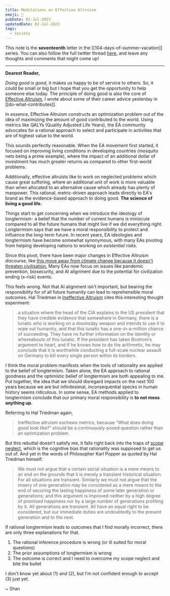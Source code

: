 ```yaml
---
title: Meditations on Effective Altruism
emoji: 🙏
pubDate: 02-Jul-2023
updatedDate: 02-Jul-2023
tags:
  - society
---
```


This note is the **seventeenth** letter in the [[104-days-of-summer-vacation]] series. You can also follow the full twitter thread [here](https://twitter.com/solderneer/status/1668911213810716672), and leave any thoughts and comments that might come up!

---

**Dearest Reader,**

_Doing good is good_, it makes us happy to be of service to others. So, it could be small or big but I hope that you get the opportunity to help someone else today. The principle of doing good is also the core of [Effective Altruism](https://www.effectivealtruism.com/), I wrote about some of their career advice yesterday in [[do-what-contributes]].

In essence, Effective Altruism constructs an optimization problem out of the idea of maximizing the amount of good contributed to the world. Using metrics like QALYs (Quality Adjusted Life Years), the EA community advocates for a rational approach to select and participate in activities that are of highest value to the world.

This sounds perfectly reasonable. When the EA movement first started, it focused on improving living conditions in developing countries (mosquito nets being a prime example), where the impact of an additional dollar of investment has much greater returns as compared to other first-world problems.

Additionally, effective altruists like to work on neglected problems which cause great suffering, where an additional unit of work is more valuable than when allocated to an alternative cause which already has plenty of manpower. This rational, metric-driven approach leads directly to EA's brand as the evidence-based approach to doing good. **The science of living a good life.**

Things start to get concerning when we introduce the ideology of longtermism- a belief that the number of current humans is miniscule compared to all the future humans that might live if we did everything right. Longtermism says that we have a moral responsibility to protect and influence the long-term future. In recent years, EA ideologies and longtermism have become somewhat synonymous, with many EAs pivoting from helping developing nations to working on _existential risks_.

Since this pivot, there have been major changes in Effective Altruism discourse, like [this move away from climate change because it doesn't threaten civilisation.](https://80000hours.org/problem-profiles/climate-change/) Many EAs now focus on issues like pandemic prevention, biosecurity, and AI alignment due to the potential for civilization ending (x-risk) events.

This feels wrong. Not that AI alignment isn't important, but bearing the responsibility for of all future humanity can lead to reprehensible moral outcomes. Hal Triedman in [Ineffective Altruism](https://joinreboot.org/p/ineffective-altruism) cites this interesting thought experiment:

>a situation where the head of the CIA explains to the US president that they have credible evidence that somewhere in Germany, there is a lunatic who is working on a doomsday weapon and intends to use it to wipe out humanity, and that this lunatic has a one-in-a-million chance of succeeding. They have no further information on the identity or whereabouts of this lunatic. If the president has taken Bostrom’s argument to heart, and if he knows how to do the arithmetic, he may conclude that it is worthwhile conducting a full-scale nuclear assault on Germany to kill every single person within its borders.

I think the moral problem manifests when the tools of rationality are applied to the belief of longtermism. Taken alone, the EA approach to rational goodness and the optimistic belief of longtermism are both appealing to me. Put together, the idea that we should disregard impacts on the next 100 years because we are but infinitesimal, inconsequential specks in human history seems ridiculous. In some sense, EA methods applied to longtermism conclude that our primary moral responsibility is **to not mess anything up.**

Referring to Hal Triedman again,

>Ineffective altruism eschews metrics, because “What does doing good look like?” should be a continuously-posed question rather than an optimization problem.

But this rebuttal doesn't satisfy me, it falls right back into the traps of [scope neglect](https://en.wikipedia.org/wiki/Scope_neglect), which is the cognitive bias that rationality was supposed to get us out of. And yet in the words of Philosopher Karl Popper as quoted by Hal Triedman himself:

>We must not argue that a certain social situation is a mere means to an end on the grounds that it is merely a transient historical situation. For all situations are transient. Similarly we must not argue that the misery of one generation may be considered as a mere means to the end of securing the lasting happiness of some later generation or generations; and this argument is improved neither by a high degree of promised happiness nor by a large number of generations profiting by it. All generations are transient. All have an equal right to be considered, but our immediate duties are undoubtedly to the present generation and to the next.

If rational longtermism leads to outcomes that I find morally incorrect, there are only three explanations for that.

1. The rational inference procedure is wrong (or ill suited for moral questions)
3. The prior assumptions of longtermism is wrong
4. The outcome is correct and I need to overcome my scope neglect and bite the bullet

I don't know yet about (1) and (2), but I'm not confident enough to accept (3) just yet.

~ Shan
